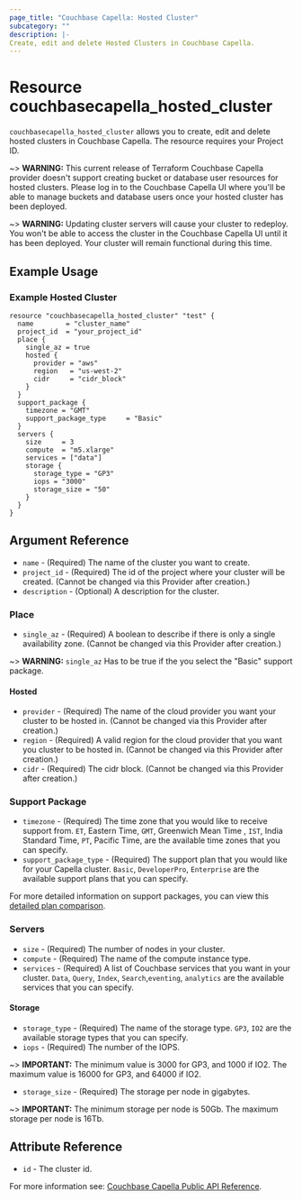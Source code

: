 ```yaml
---
page_title: "Couchbase Capella: Hosted Cluster"
subcategory: ""
description: |-
Create, edit and delete Hosted Clusters in Couchbase Capella.
---
```


# Resource couchbasecapella_hosted_cluster

`couchbasecapella_hosted_cluster` allows you to create, edit and delete hosted clusters in Couchbase Capella. The resource requires your Project ID.

~> **WARNING:** This current release of Terraform Couchbase Capella provider doesn't support creating bucket or database user resources for hosted clusters. Please log in to the Couchbase Capella UI where you'll be able to manage buckets and database users once your hosted cluster has been deployed.

~> **WARNING:** Updating cluster servers will cause your cluster to redeploy. You won't be able to access the cluster in the Couchbase Capella UI until it has been deployed. Your cluster will remain functional during this time.

## Example Usage

### Example Hosted Cluster

```hcl
resource "couchbasecapella_hosted_cluster" "test" {
  name        = "cluster_name"
  project_id  = "your_project_id"
  place {
    single_az = true
    hosted {
      provider = "aws"
      region   = "us-west-2"
      cidr     = "cidr_block"
    }
  }
  support_package {
    timezone = "GMT"
    support_package_type     = "Basic"
  }
  servers {
    size     = 3
    compute  = "m5.xlarge"
    services = ["data"]
    storage {
      storage_type = "GP3"
      iops = "3000"
      storage_size = "50"
    }
  }
}
```

## Argument Reference

- `name` - (Required) The name of the cluster you want to create.
- `project_id` - (Required) The id of the project where your cluster will be created. (Cannot be changed via this Provider after creation.)
- `description` - (Optional) A description for the cluster.

### Place

- `single_az` - (Required) A boolean to describe if there is only a single availability zone. (Cannot be changed via this Provider after creation.)

~> **WARNING:** `single_az` Has to be true if the you select the "Basic" support package.

#### Hosted

- `provider` - (Required) The name of the cloud provider you want your cluster to be hosted in. (Cannot be changed via this Provider after creation.)
- `region` - (Required) A valid region for the cloud provider that you want you cluster to be hosted in. (Cannot be changed via this Provider after creation.)
- `cidr` - (Required) The cidr block. (Cannot be changed via this Provider after creation.)

### Support Package

- `timezone` - (Required) The time zone that you would like to receive support from. `ET`, Eastern Time, `GMT`, Greenwich Mean Time , `IST`, India Standard Time, `PT`, Pacific Time, are the available time zones that you can specify.
- `support_package_type` - (Required) The support plan that you would like for your Capella cluster. `Basic`, `DeveloperPro`, `Enterprise` are the available support plans that you can specify.

For more detailed information on support packages, you can view this [detailed plan comparison](https://www.couchbase.com/support-policy/cloud).

### Servers

- `size` - (Required) The number of nodes in your cluster.
- `compute` - (Required) The name of the compute instance type.
- `services` - (Required) A list of Couchbase services that you want in your cluster. `Data`, `Query`, `Index`, `Search`,`eventing`, `analytics` are the available services that you can specify.

#### Storage

- `storage_type` - (Required) The name of the storage type. `GP3`, `IO2` are the available storage types that you can specify.
- `iops` - (Required) The number of the IOPS.

~> **IMPORTANT:** The minimum value is 3000 for GP3, and 1000 if IO2. The maximum value is 16000 for GP3, and 64000 if IO2.

- `storage_size` - (Required) The storage per node in gigabytes.

~> **IMPORTANT:** The minimum storage per node is 50Gb. The maximum storage per node is 16Tb.

## Attribute Reference

- `id` - The cluster id.

For more information see: [Couchbase Capella Public API Reference](https://docs.couchbase.com/cloud/reference/rest-endpoints-all.html#clustersv3).
